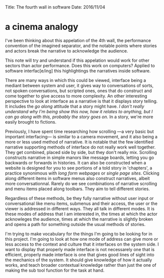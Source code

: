 Title: The fourth wall in software
Date: 2016/11/04

# a cinema analogy

I've been thinking about this appelation of the 4th wall, the performance convention of the imagined separator, and the notable points where stories and actors break the narrative to acknowledge the audience.

This note will try and understand if this appelation would work for other sectors than actor performance. Does this work on computers? Applied to software interfac[e/ing] this highlightings the narratives inside software.

There are many ways in which this could be viewed, interface being a mediant between system and user, it gives way to conversations of sorts, not spoken conversations, but scripted ones, ones that do construct and come together to give access to more complexity. An other interesting perspective to look at interface as a narrative is that it displays story telling. It includes the *go along* attitude that a story might have. *I don't really understand why I'm being show this now, how it relates to anything, but I can go along with this, probably the story goes on.* In a story, we're more easily brought to fictions.

Previously, I have spent time researching how scrolling —a very basic but important interfacing— is similar to a camera movement, and it also being a more or less used method of narrative. It is notable that the few identified narrative supporting methods of interface do not really work well together. They get combined, placed side by side, but they don't really mix. Scrolling constructs narrative in simple manors like message boards, letting you go backwards or forwards in histories. It can also be constructed when a website is designed for you to see portions of a told story in 'chapters', a practice synonimous with *long form webpages* or *single page sites*. Clicking along different items in software menus also construct narratives, albeit more conversationnal. Rarely do we see combinations of narrative scrolling and menu items placed along toolbars. They aim to tell different stories.

Regardless of these methods, be they fully narrative without user input or conversational like menu items, submenus and their access, the user or the viewer is addressed in different ways. They all talk in different modes. It is these modes of address that I am interested in, the times at which the actor acknowleges the audience, times at which the narrative is slightly broken and opens a path for something outside the usual methods of stories.

I'm trying to make vocabulary for the things I'm going to be looking for in this project. I'm going to look at how one mode of address can give more or less access to the context and culture that it interfaces on the system side. I want to display that properly made interface is not necessarely one that is efficient, properly made interface is one that gives good lines of sight into the mechanics of the system. It should give knowledge of how it actually works, and teach broader contextual knowledge rather than just the one of making the sub tool function for the task at hand.
